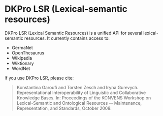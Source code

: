 # DKPro LSR (Lexical-semantic resources)

DKPro LSR (Lexical Semantic Resources) is a unified API for several lexical-semantic resources.
It currently contains access to:
 * GermaNet
 * OpenThesaurus
 * Wikipedia
 * Wiktionary
 * WordNet

If you use DKPro LSR, please cite:

> Konstantina Garoufi and Torsten Zesch and Iryna Gurevych.
> Representational Interoperability of Linguistic and Collaborative Knowledge Bases.
> In: Proceedings of the KONVENS Workshop on Lexical-Semantic and Ontological Resources -- Maintenance, Representation, and Standards, October 2008.
